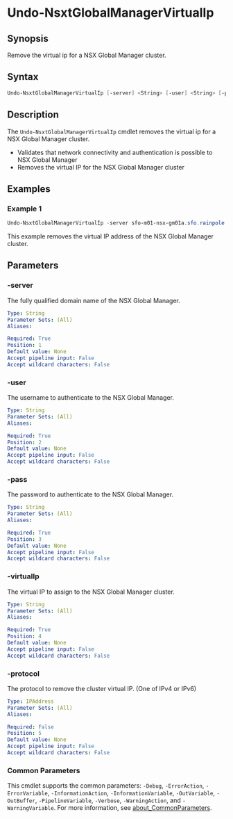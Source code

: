 # Undo-NsxtGlobalManagerVirtualIp

## Synopsis

Remove the virtual ip for a NSX Global Manager cluster.

## Syntax

```powershell
Undo-NsxtGlobalManagerVirtualIp [-server] <String> [-user] <String> [-pass] <String> [-virtualIp] <String> [-protocol] <IPAddress>] [<CommonParameters>]
```

## Description

The `Undo-NsxtGlobalManagerVirtualIp` cmdlet removes the virtual ip for a NSX Global Manager cluster.

- Validates that network connectivity and authentication is possible to NSX Global Manager
- Removes the virtual IP for the NSX Global Manager cluster

## Examples

### Example 1

```powershell
Undo-NsxtGlobalManagerVirtualIp -server sfo-m01-nsx-gm01a.sfo.rainpole.io -user admin -pass VMw@re1!VMw@re1! -virtualIp 10.11.10.81
```

This example removes the virtual IP address of the NSX Global Manager cluster.

## Parameters

### -server

The fully qualified domain name of the NSX Global Manager.

```yaml
Type: String
Parameter Sets: (All)
Aliases:

Required: True
Position: 1
Default value: None
Accept pipeline input: False
Accept wildcard characters: False
```

### -user

The username to authenticate to the NSX Global Manager.

```yaml
Type: String
Parameter Sets: (All)
Aliases:

Required: True
Position: 2
Default value: None
Accept pipeline input: False
Accept wildcard characters: False
```

### -pass

The password to authenticate to the NSX Global Manager.

```yaml
Type: String
Parameter Sets: (All)
Aliases:

Required: True
Position: 3
Default value: None
Accept pipeline input: False
Accept wildcard characters: False
```

### -virtualIp

The virtual IP to assign to the NSX Global Manager cluster.

```yaml
Type: String
Parameter Sets: (All)
Aliases:

Required: True
Position: 4
Default value: None
Accept pipeline input: False
Accept wildcard characters: False
```

### -protocol

The protocol to remove the cluster virtual IP. (One of IPv4 or IPv6)

```yaml
Type: IPAddress
Parameter Sets: (All)
Aliases:

Required: False
Position: 5
Default value: None
Accept pipeline input: False
Accept wildcard characters: False
```

### Common Parameters

This cmdlet supports the common parameters: `-Debug`, `-ErrorAction`, `-ErrorVariable`, `-InformationAction`, `-InformationVariable`, `-OutVariable`, `-OutBuffer`, `-PipelineVariable`, `-Verbose`, `-WarningAction`, and `-WarningVariable`. For more information, see [about_CommonParameters](http://go.microsoft.com/fwlink/?LinkID=113216).
